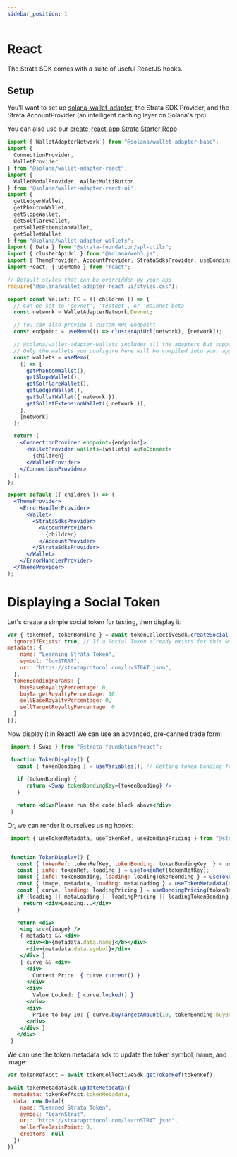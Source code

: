 ```yaml
---
sidebar_position: 1
---
```


# React

The Strata SDK comes with a suite of useful ReactJS hooks.

## Setup

You'll want to set up [solana-wallet-adapter](https://github.com/solana-labs/wallet-adapter), the Strata SDK Provider, and the Strata AccountProvider (an intelligent caching layer on Solana's rpc).

You can also use our [create-react-app Strata Starter Repo](https://github.com/StrataFoundation/react-strata-starter)

```jsx
import { WalletAdapterNetwork } from "@solana/wallet-adapter-base";
import {
  ConnectionProvider,
  WalletProvider
} from "@solana/wallet-adapter-react";
import {
  WalletModalProvider, WalletMultiButton
} from '@solana/wallet-adapter-react-ui';
import {
  getLedgerWallet,
  getPhantomWallet,
  getSlopeWallet,
  getSolflareWallet,
  getSolletExtensionWallet,
  getSolletWallet
} from "@solana/wallet-adapter-wallets";
import { Data } from "@strata-foundation/spl-utils";
import { clusterApiUrl } from "@solana/web3.js";
import { ThemeProvider, AccountProvider, StrataSdksProvider, useBondingPricing, useStrataSdks, useTokenBonding, useTokenMetadata, useTokenRef, ErrorHandlerProvider } from "@strata-foundation/react";
import React, { useMemo } from "react";

// Default styles that can be overridden by your app
require("@solana/wallet-adapter-react-ui/styles.css");

export const Wallet: FC = ({ children }) => {
  // Can be set to 'devnet', 'testnet', or 'mainnet-beta'
  const network = WalletAdapterNetwork.Devnet;

  // You can also provide a custom RPC endpoint
  const endpoint = useMemo(() => clusterApiUrl(network), [network]);

  // @solana/wallet-adapter-wallets includes all the adapters but supports tree shaking --
  // Only the wallets you configure here will be compiled into your application
  const wallets = useMemo(
    () => [
      getPhantomWallet(),
      getSlopeWallet(),
      getSolflareWallet(),
      getLedgerWallet(),
      getSolletWallet({ network }),
      getSolletExtensionWallet({ network }),
    ],
    [network]
  );

  return (
    <ConnectionProvider endpoint={endpoint}>
      <WalletProvider wallets={wallets} autoConnect>
        {children}
      </WalletProvider>
    </ConnectionProvider>
  );
};

export default ({ children }) => (
  <ThemeProvider>
    <ErrorHandlerProvider>
      <Wallet>
        <StrataSdksProvider>
          <AccountProvider>
            {children}
          </AccountProvider>
        </StrataSdksProvider>
      </Wallet>
    </ErrorHandlerProvider>
  </ThemeProvider>
);
```

# Displaying a Social Token 

Let's create a simple social token for testing, then display it:

```jsx async name=create_social
var { tokenRef, tokenBonding } = await tokenCollectiveSdk.createSocialToken({
  ignoreIfExists: true, // If a Social Token already exists for this wallet, ignore.
metadata: {
    name: "Learning Strata Token",
    symbol: "luvSTRAT",
    uri: "https://strataprotocol.com/luvSTRAT.json",
  },
  tokenBondingParams: {
    buyBaseRoyaltyPercentage: 0,
    buyTargetRoyaltyPercentage: 10,
    sellBaseRoyaltyPercentage: 0,
    sellTargetRoyaltyPercentage: 0
  }
});
```

Now display it in React! We can use an advanced, pre-canned trade form:

```js
 import { Swap } from "@strata-foundation/react";
```

```jsx live
 function TokenDisplay() {
   const { tokenBonding } = useVariables(); // Getting token bonding from above code;
   
   if (tokenBonding) {
      return <Swap tokenBondingKey={tokenBonding} />
   }

   return <div>Please run the code block above</div>
 }
```

Or, we can render it ourselves using hooks:

```js
 import { useTokenMetadata, useTokenRef, useBondingPricing } from "@strata-foundation/react";
```
```jsx live

 function TokenDisplay() {
   const { tokenRef: tokenRefKey, tokenBonding: tokenBondingKey  } = useVariables(); // Getting tokenBonding from above
   const { info: tokenRef, loading } = useTokenRef(tokenRefKey);
   const { info: tokenBonding, loading: loadingTokenBonding } = useTokenBonding(tokenBondingKey);
   const { image, metadata, loading: metaLoading } = useTokenMetadata(tokenRef && tokenRef.mint);
   const { curve, loading: loadingPricing } = useBondingPricing(tokenBondingKey);
   if (loading || metaLoading || loadingPricing || loadingTokenBonding) {
     return <div>Loading...</div>
   }

   return <div>
    <img src={image} />
    { metadata && <div>
      <div><b>{metadata.data.name}</b></div>
      <div>{metadata.data.symbol}</div>
    </div> }
    { curve && <div>
      <div>
        Current Price: { curve.current() }
      </div>
      <div>
        Value Locked: { curve.locked() }
      </div>
      <div>
        Price to buy 10: { curve.buyTargetAmount(10, tokenBonding.buyBaseRoyaltyPercentage, tokenBonding.buyTargetRoyaltyPercentage) }
      </div>
    </div> }
   </div>
 }
```

We can use the token metadata sdk to update the token symbol, name, and image:

```jsx async name=update deps=create_social
var tokenRefAcct = await tokenCollectiveSdk.getTokenRef(tokenRef);

await tokenMetadataSdk.updateMetadata({
  metadata: tokenRefAcct.tokenMetadata,
  data: new Data({
    name: "Learned Strata Token",
    symbol: "learnStrat",
    uri: "https://strataprotocol.com/learnSTRAT.json",
    sellerFeeBasisPoint: 0,
    creators: null
  })
})
```
